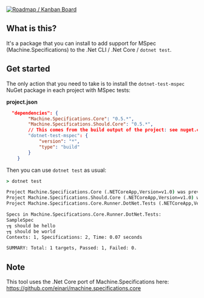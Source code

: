 
[![Roadmap / Kanban Board](https://badge.waffle.io/ivanz/dotnet-test-mspec.svg?title=Roadmap%20and%20Task%20Board)](http://waffle.io/ivanz/dotnet-test-mspec)

## What is this?

It's a package that you can install to add support for MSpec (Machine.Specifications) to the .Net CLI / .Net Core / `dotnet test`.

## Get started

The only action that you need to take is to install the `dotnet-test-mspec` NuGet package in each project with MSpec tests:

**project.json**

```json
  "dependencies": {
        "Machine.Specifications.Core": "0.5.*",
        "Machine.Specifications.Should.Core": "0.5.*",
        // This comes from the build output of the project: see nuget.config
        "dotnet-test-mspec": {
            "version": "*",
            "type": "build"
        }
    }
```

Then you can use `dotnet test` as usual:

```cmd
> dotnet test

Project Machine.Specifications.Core (.NETCoreApp,Version=v1.0) was previously compiled. Skipping compilation.
Project Machine.Specifications.Should.Core (.NETCoreApp,Version=v1.0) was previously compiled. Skipping compilation.
Project Machine.Specifications.Core.Runner.DotNet.Tests (.NETCoreApp,Version=v1.0) was previously compiled. Skipping compilation.

Specs in Machine.Specifications.Core.Runner.DotNet.Tests:
SampleSpec
┬╗ should be hello
┬╗ should be world
Contexts: 1, Specifications: 2, Time: 0.07 seconds

SUMMARY: Total: 1 targets, Passed: 1, Failed: 0.
```

## Note

This tool uses the .Net Core port of Machine.Specifications here: https://github.com/einari/machine.specifications.core